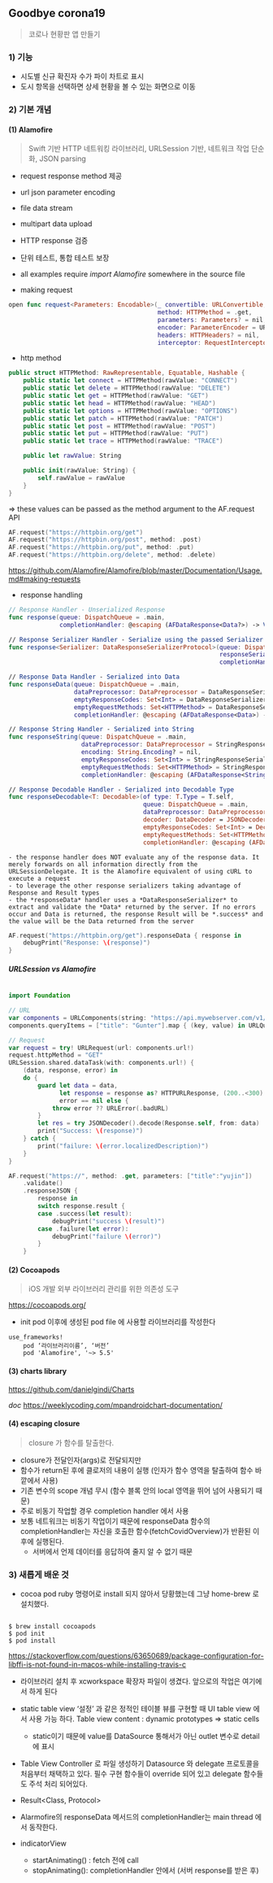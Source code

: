 ## Goodbye corona19
> 코로나 현황판 앱 만들기

### 1) 기능
- 시도별 신규 확진자 수가 파이 차트로 표시 
- 도시 항목을 선택하면 상세 현황을 볼 수 있는 화면으로 이동

### 2) 기본 개념

#### (1) Alamofire
> Swift 기반 HTTP 네트워킹 라이브러리, URLSession 기반, 네트워크 작업 단순화, JSON parsing
- request response method 제공
- url json parameter encoding
- file data stream
- multipart data upload
- HTTP response 검증
- 단위 테스트, 통합 테스트 보장

- all examples require *import Alamofire* somewhere in the source file

- making request

```swift
open func request<Parameters: Encodable>(_ convertible: URLConvertible,
                                         method: HTTPMethod = .get,
                                         parameters: Parameters? = nil,
                                         encoder: ParameterEncoder = URLEncodedFormParameterEncoder.default,
                                         headers: HTTPHeaders? = nil,
                                         interceptor: RequestInterceptor? = nil) -> DataRequest
```

- http method

```swift
public struct HTTPMethod: RawRepresentable, Equatable, Hashable {
    public static let connect = HTTPMethod(rawValue: "CONNECT")
    public static let delete = HTTPMethod(rawValue: "DELETE")
    public static let get = HTTPMethod(rawValue: "GET")
    public static let head = HTTPMethod(rawValue: "HEAD")
    public static let options = HTTPMethod(rawValue: "OPTIONS")
    public static let patch = HTTPMethod(rawValue: "PATCH")
    public static let post = HTTPMethod(rawValue: "POST")
    public static let put = HTTPMethod(rawValue: "PUT")
    public static let trace = HTTPMethod(rawValue: "TRACE")

    public let rawValue: String

    public init(rawValue: String) {
        self.rawValue = rawValue
    }
}


```
=> these values can be passed as the method argument to the AF.request API

```swift
AF.request("https://httpbin.org/get")
AF.request("https://httpbin.org/post", method: .post)
AF.request("https://httpbin.org/put", method: .put)
AF.request("https://httpbin.org/delete", method: .delete)

```

https://github.com/Alamofire/Alamofire/blob/master/Documentation/Usage.md#making-requests

- response handling

``` swift
// Response Handler - Unserialized Response
func response(queue: DispatchQueue = .main, 
              completionHandler: @escaping (AFDataResponse<Data?>) -> Void) -> Self

// Response Serializer Handler - Serialize using the passed Serializer
func response<Serializer: DataResponseSerializerProtocol>(queue: DispatchQueue = .main,
                                                          responseSerializer: Serializer,
                                                          completionHandler: @escaping (AFDataResponse<Serializer.SerializedObject>) -> Void) -> Self

// Response Data Handler - Serialized into Data
func responseData(queue: DispatchQueue = .main,
                  dataPreprocessor: DataPreprocessor = DataResponseSerializer.defaultDataPreprocessor,
                  emptyResponseCodes: Set<Int> = DataResponseSerializer.defaultEmptyResponseCodes,
                  emptyRequestMethods: Set<HTTPMethod> = DataResponseSerializer.defaultEmptyRequestMethods,
                  completionHandler: @escaping (AFDataResponse<Data>) -> Void) -> Self

// Response String Handler - Serialized into String
func responseString(queue: DispatchQueue = .main,
                    dataPreprocessor: DataPreprocessor = StringResponseSerializer.defaultDataPreprocessor,
                    encoding: String.Encoding? = nil,
                    emptyResponseCodes: Set<Int> = StringResponseSerializer.defaultEmptyResponseCodes,
                    emptyRequestMethods: Set<HTTPMethod> = StringResponseSerializer.defaultEmptyRequestMethods,
                    completionHandler: @escaping (AFDataResponse<String>) -> Void) -> Self

// Response Decodable Handler - Serialized into Decodable Type
func responseDecodable<T: Decodable>(of type: T.Type = T.self,
                                     queue: DispatchQueue = .main,
                                     dataPreprocessor: DataPreprocessor = DecodableResponseSerializer<T>.defaultDataPreprocessor,
                                     decoder: DataDecoder = JSONDecoder(),
                                     emptyResponseCodes: Set<Int> = DecodableResponseSerializer<T>.defaultEmptyResponseCodes,
                                     emptyRequestMethods: Set<HTTPMethod> = DecodableResponseSerializer<T>.defaultEmptyRequestMethods,
                                     completionHandler: @escaping (AFDataResponse<T>) -> Void) -> Self


```

    - the response handler does NOT evaluate any of the response data. It merely forwards on all information directly from the URLSessionDelegate. It is the Alamofire equivalent of using cURL to execute a request
    - to leverage the other response serializers taking advantage of Response and Result types
    - the *responseData* handler uses a *DataResponseSerializer* to extract and validate the *Data* returned by the server. If no errors occur and Data is returned, the response Result will be *.success* and the value will be the Data returned from the server

```swift
AF.request("https://httpbin.org/get").responseData { response in
    debugPrint("Response: \(response)")
}


```


##### URLSession vs Alamofire
```swift

import Foundation

// URL
var components = URLComponents(string: "https://api.mywebserver.com/v1/board")!
components.queryItems = ["title": "Gunter"].map { (key, value) in URLQueryItem(name: key, value: value)}

// Request
var request = try! URLRequest(url: components.url!)
request.httpMethod = "GET"
URLSession.shared.dataTask(with: components.url!) {
    (data, response, error) in
    do {
        guard let data = data,
              let response = response as? HTTPURLResponse, (200..<300) ~= response.statusCode,
              error == nil else {
            throw error ?? URLError(.badURL)
        }
        let res = try JSONDecoder().decode(Response.self, from: data)
        print("Success: \(response)")
    } catch {
        print("failure: \(error.localizedDescription)")
    }
}


```

```swift
AF.request("https://", method: .get, parameters: ["title":"yujin"])
    .validate()
    .responseJSON {
        response in
        switch response.result {
        case .success(let result):
            debugPrint("success \(result)")
        case .failure(let error):
            debugPrint("failure \(error)")
        }
    }

```

#### (2) Cocoapods
> iOS 개발 외부 라이브러리 관리를 위한 의존성 도구 

https://cocoapods.org/

- init pod 이후에 생성된 pod file 에 사용할 라이브러리를 작성한다
```
use_frameworks!
    pod ‘라이브러리이름’, ‘버전’
    pod 'Alamofire', '~> 5.5'
```

#### (3) charts library
https://github.com/danielgindi/Charts

*doc*
https://weeklycoding.com/mpandroidchart-documentation/

#### (4) escaping closure
> closure 가 함수를 탈출한다.

- closure가 전달인자(args)로 전달되지만 
- 함수가 return된 후에 클로저의 내용이 실행 (인자가 함수 영역을 탈출하여 함수 바깥에서 사용)
- 기존 변수의 scope 개념 무시 (함수 블록 안의 local 영역을 뛰어 넘어 사용되기 때문)
- 주로 비동기 작업할 경우 completion handler 에서 사용
- 보통 네트워크는 비동기 작업이기 때문에 responseData 함수의 completionHandler는 자신을 호출한 함수(fetchCovidOverview)가 반환된 이후에 실행된다. 
    - 서버에서 언제 데이터를 응답하여 줄지 알 수 없기 때문

### 3) 새롭게 배운 것

- cocoa pod ruby 명령어로 install 되지 않아서 당황했는데 그냥 home-brew 로 설치했다.

```console

$ brew install cocoapods
$ pod init 
$ pod install
```

https://stackoverflow.com/questions/63650689/package-configuration-for-libffi-is-not-found-in-macos-while-installing-travis-c

- 라이브러리 설치 후 xcworkspace 확장자 파일이 생겼다. 앞으로의 작업은 여기에서 하게 된다

- static table view
‘설정’ 과 같은 정적인 테이블 뷰를 구현할 때 
UI table view 에서 사용 가능 하다. 
Table view content : dynamic prototypes => static cells 
    - static이기 때문에 value를 DataSource 통해서가 아닌 outlet 변수로 detail 에 표시

- Table View Controller 로 파일 생성하기
Datasource 와 delegate 프로토콜을 처음부터 채택하고 있다.
필수 구현 함수들이 override 되어 있고 delegate 함수들도 주석 처리 되어있다.

- Result<Class, Protocol>

- Alarmofire의 responseData 메서드의 completionHandler는 main thread 에서 동작한다.

- indicatorView
    - startAnimating() : fetch 전에 call
    - stopAnimating(): completionHandler 안에서 (서버 response를 받은 후)

